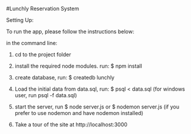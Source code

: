 #Lunchly Reservation System

Setting Up:

To run the app, please follow the instructions below:

in the command line:

1. cd to the project folder

2. install the required node modules. run:
    $ npm install

3. create database, run:
    $ createdb lunchly 

4. Load the initial data from data.sql, run:
    $ psql < data.sql
    (for windows user, run psql -f data.sql)

5. start the server, run
    $ node server.js
    or 
    $ nodemon server.js (if you prefer to use nodemon and have nodemon installed)    
  
6. Take a tour of the site at http://localhost:3000 